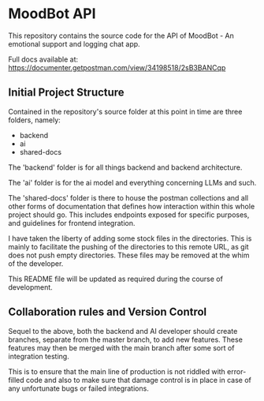 # MoodBot API

This repository contains the source code for the API of MoodBot - An emotional support and logging chat app.

Full docs available at: https://documenter.getpostman.com/view/34198518/2sB3BANCqp

## Initial Project Structure

Contained in the repository's source folder at this point in time are three folders, namely:
- backend
- ai
- shared-docs

The 'backend' folder is for all things backend and backend architecture.

The 'ai' folder is for the ai model and everything concerning LLMs and such.

The 'shared-docs' folder is there to house the postman collections and all other forms of documentation that defines how interaction within this whole project should go.
This includes endpoints exposed for specific purposes, and guidelines for frontend integration.

I have taken the liberty of adding some stock files in the directories. This is mainly to facilitate the pushing of the directories to this remote URL, as git does not push empty directories.
These files may be removed at the whim of the developer.

This README file will be updated as required during the course of development.

## Collaboration rules and Version Control

Sequel to the above, both the backend and AI developer should create branches, separate from the master branch, to add new features.
These features may then be merged with the main branch after some sort of integration testing.

This is to ensure that the main line of production is not riddled with error-filled code and also to make sure that damage control is in place in case of any unfortunate bugs or failed integrations.

